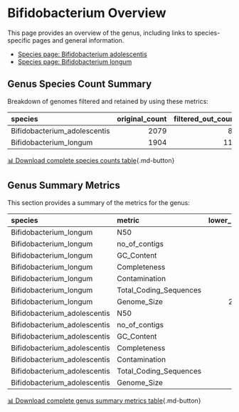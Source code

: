 # Bifidobacterium Overview
This page provides an overview of the genus, including links to species-specific pages and general information.

- [Species page: Bifidobacterium adolescentis](/Bifidobacterium/Bifidobacterium_adolescentis/)
- [Species page: Bifidobacterium longum](/Bifidobacterium/Bifidobacterium_longum/)
## Genus Species Count Summary
Breakdown of genomes filtered and retained by using these metrics:

| species                      |   original_count |   filtered_out_count |   final_count |
|:-----------------------------|-----------------:|---------------------:|--------------:|
| Bifidobacterium_adolescentis |             2079 |                   83 |          1996 |
| Bifidobacterium_longum       |             1904 |                  112 |          1792 |


[📊 Download complete species counts table](species_counts.csv){.md-button}
## Genus Summary Metrics
This section provides a summary of the metrics for the genus:

| species                      | metric                 |   lower_bounds |   upper_bounds |
|:-----------------------------|:-----------------------|---------------:|---------------:|
| Bifidobacterium_longum       | N50                    |    50000       |      nan       |
| Bifidobacterium_longum       | no_of_contigs          |      nan       |      170       |
| Bifidobacterium_longum       | GC_Content             |       59       |       61       |
| Bifidobacterium_longum       | Completeness           |       94       |      nan       |
| Bifidobacterium_longum       | Contamination          |      nan       |        3       |
| Bifidobacterium_longum       | Total_Coding_Sequences |     1700       |     2700       |
| Bifidobacterium_longum       | Genome_Size            |        2.2e+06 |        2.9e+06 |
| Bifidobacterium_adolescentis | N50                    |    62000       |      nan       |
| Bifidobacterium_adolescentis | no_of_contigs          |      nan       |       90       |
| Bifidobacterium_adolescentis | GC_Content             |       58       |       61       |
| Bifidobacterium_adolescentis | Completeness           |       94       |      nan       |
| Bifidobacterium_adolescentis | Contamination          |      nan       |        6       |
| Bifidobacterium_adolescentis | Total_Coding_Sequences |     1600       |     2200       |
| Bifidobacterium_adolescentis | Genome_Size            |        2e+06   |        2.5e+06 |


[📊 Download complete genus summary metrics table](genus_summary_metrics.csv){.md-button}
